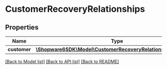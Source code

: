 # CustomerRecoveryRelationships

## Properties
Name | Type | Description | Notes
------------ | ------------- | ------------- | -------------
**customer** | [**\Shopware6SDK\Model\CustomerRecoveryRelationshipsCustomer**](CustomerRecoveryRelationshipsCustomer.md) |  | [optional] 

[[Back to Model list]](../../README.md#documentation-for-models) [[Back to API list]](../../README.md#documentation-for-api-endpoints) [[Back to README]](../../README.md)

